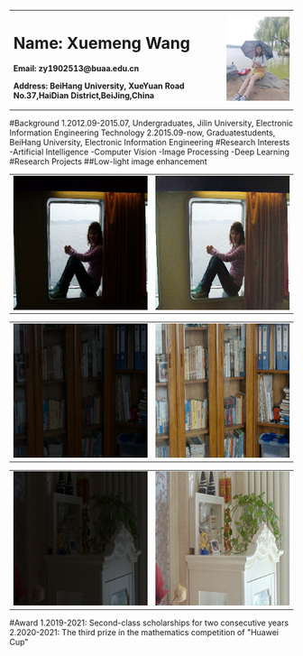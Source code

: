 <table border="0">
  <tr>
    <td width="75%">
      <h1>Name: Xuemeng Wang</h1>
      <p><b>Email: zy1902513@buaa.edu.cn</b></p>
      <p><b>Address: BeiHang University, XueYuan Road No.37,HaiDian District,BeiJing,China</b></p>
    </td>
    <td width="25%">
      <img src="XuemengWang.jpg" width="100%">    
    </td>
  </tr>
</table>

#Background
1.2012.09-2015.07, Undergraduates, Jilin University, Electronic Information Engineering Technology
2.2015.09-now, Graduatestudents, BeiHang University, Electronic Information Engineering
#Research Interests
-Artificial Intelligence
-Computer Vision
-Image Processing
-Deep Learning
#Research Projects
##Low-light image enhancement
<table border="0">
  <tr>
    <td width="50%">
      <img src="1.jpg" width="100%">
    </td>
    <td width="50%">
      <img src="2.jpg" width="100%">      
    </td>
  </tr>
</table>

<table border="0">
  <tr>
    <td width="50%">
      <img src="3.jpg" width="100%">
    </td>
    <td width="50%">
      <img src="4.jpg" width="100%">      
    </td>
  </tr>
</table>


<table border="0">
  <tr>
    <td width="50%">
      <img src="5.jpg" width="100%">
    </td>
    <td width="50%">
      <img src="6.jpg" width="100%">      
    </td>
  </tr>
</table>
#Award
1.2019-2021: Second-class scholarships for two consecutive years
2.2020-2021: The third prize in the mathematics competition of "Huawei Cup"
